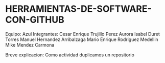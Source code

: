 # HERRAMIENTAS-DE-SOFTWARE-CON-GITHUB
Equipo: Azul
Integrantes:
Cesar Enrique Trujillo Perez
Aurora Isabel Duret Torres
Manuel Hernandez Arribalzaga
Mario Enrique Rodriguez Medellin 
Mike Mendez Carmona

Breve explicacion:
Como actividad duplicamos un repositorio
